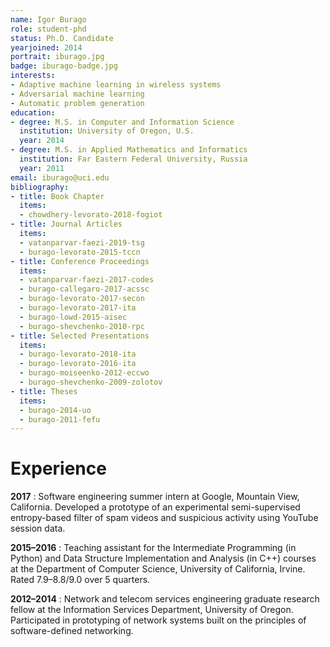 ```yaml
---
name: Igor Burago
role: student-phd
status: Ph.D. Candidate
yearjoined: 2014
portrait: iburago.jpg
badge: iburago-badge.jpg
interests:
- Adaptive machine learning in wireless systems
- Adversarial machine learning
- Automatic problem generation
education:
- degree: M.S. in Computer and Information Science
  institution: University of Oregon, U.S.
  year: 2014
- degree: M.S. in Applied Mathematics and Informatics
  institution: Far Eastern Federal University, Russia
  year: 2011
email: iburago@uci.edu
bibliography:
- title: Book Chapter
  items:
  - chowdhery-levorato-2018-fogiot
- title: Journal Articles
  items:
  - vatanparvar-faezi-2019-tsg
  - burago-levorato-2015-tccn
- title: Conference Proceedings
  items:
  - vatanparvar-faezi-2017-codes
  - burago-callegaro-2017-acssc
  - burago-levorato-2017-secon
  - burago-levorato-2017-ita
  - burago-lowd-2015-aisec
  - burago-shevchenko-2010-rpc
- title: Selected Presentations
  items:
  - burago-levorato-2018-ita
  - burago-levorato-2016-ita
  - burago-moiseenko-2012-eccwo
  - burago-shevchenko-2009-zolotov
- title: Theses
  items:
  - burago-2014-uo
  - burago-2011-fefu
---
```


# Experience

**2017**
: Software engineering summer intern at Google, Mountain View, California.
Developed a prototype of an experimental semi-supervised entropy-based
filter of spam videos and suspicious activity using YouTube session
data.

**2015–2016**
: Teaching assistant for the Intermediate Programming (in Python) and
Data Structure Implementation and Analysis (in C++) courses at the
Department of Computer Science, University of California, Irvine.
Rated 7.9–8.8/9.0 over 5 quarters.

**2012–2014**
: Network and telecom services engineering graduate research fellow
at the Information Services Department, University of Oregon.
Participated in prototyping of network systems built on
the principles of software-defined networking.
